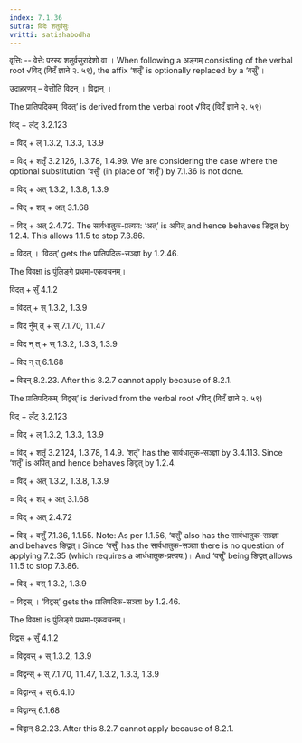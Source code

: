 ```yaml
---
index: 7.1.36
sutra: विदेः शतुर्वसुः
vritti: satishabodha
---
```






वृत्तिः -- वेत्तेः परस्‍य शतुर्वसुरादेशो वा । When following a अङ्गम् consisting of the verbal root √विद् (विदँ ज्ञाने २. ५९), the affix ‘शतृँ’ is optionally replaced by a ‘वसुँ’।


उदाहरणम् – वेत्तीति विदन् । विद्वान् ।


The प्रातिपदिकम् ‘विदत्’ is derived from the verbal root √विद् (विदँ ज्ञाने २. ५९)

विद् + लँट् 3.2.123

= विद् + ल् 1.3.2, 1.3.3, 1.3.9

= विद् + शतृँ 3.2.126, 1.3.78, 1.4.99. We are considering the case where the optional substitution ‘वसुँ’ (in place of ‘शतृँ’) by 7.1.36 is not done.

= विद् + अत् 1.3.2, 1.3.8, 1.3.9

= विद् + शप् + अत् 3.1.68

= विद् + अत् 2.4.72. The सार्वधातुक-प्रत्यय: ‘अत्’ is अपित् and hence behaves ङिद्वत् by 1.2.4. This allows 1.1.5 to stop 7.3.86.

= विदत् । ‘विदत्’ gets the प्रातिपदिक-सञ्ज्ञा by 1.2.46.


The विवक्षा is पुंलिङ्गे प्रथमा-एकवचनम्।

विदत् + सुँ 4.1.2

= विदत् + स् 1.3.2, 1.3.9

= विद नुँम् त् + स् 7.1.70, 1.1.47

= विद न् त् + स् 1.3.2, 1.3.3, 1.3.9

= विद न् त् 6.1.68

= विदन् 8.2.23. After this 8.2.7 cannot apply because of 8.2.1.


The प्रातिपदिकम् ‘विद्वस्’ is derived from the verbal root √विद् (विदँ ज्ञाने २. ५९)

विद् + लँट् 3.2.123

= विद् + ल् 1.3.2, 1.3.3, 1.3.9

= विद् + शतृँ 3.2.124, 1.3.78, 1.4.9. ‘शतृँ’ has the सार्वधातुक-सञ्ज्ञा by 3.4.113. Since ‘शतृँ’ is अपित् and hence behaves ङिद्वत् by 1.2.4.

= विद् + अत् 1.3.2, 1.3.8, 1.3.9

= विद् + शप् + अत् 3.1.68

= विद् + अत् 2.4.72

= विद् + वसुँ 7.1.36, 1.1.55. Note: As per 1.1.56, ‘वसुँ’ also has the सार्वधातुक-सञ्ज्ञा and behaves ङिद्वत्। Since ‘वसुँ’ has the सार्वधातुक-सञ्ज्ञा there is no question of applying 7.2.35 (which requires a आर्धधातुक-प्रत्यय:)। And ‘वसुँ’ being ङिद्वत् allows 1.1.5 to stop 7.3.86.

= विद् + वस् 1.3.2, 1.3.9

= विद्वस् । ‘विद्वस्’ gets the प्रातिपदिक-सञ्ज्ञा by 1.2.46.


The विवक्षा is पुंलिङ्गे प्रथमा-एकवचनम्।

विद्वस् + सुँ 4.1.2

= विद्ववस् + स् 1.3.2, 1.3.9

= विद्वन्स् + स् 7.1.70, 1.1.47, 1.3.2, 1.3.3, 1.3.9

= विद्वान्स् + स् 6.4.10

= विद्वान्स् 6.1.68

= विद्वान् 8.2.23. After this 8.2.7 cannot apply because of 8.2.1.

